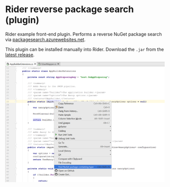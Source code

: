 # Rider reverse package search (plugin)

Rider example front-end plugin. Performs a reverse NuGet package search via [packagesearch.azurewebsites.net](http://packagesearch.azurewebsites.net).

This plugin can be installed manually into Rider. Download the `.jar` from the [latest release](https://github.com/maartenba/rider-plugin-reversepackagesearch/releases).

![ind NuGet package containing type](screenshot.png)
